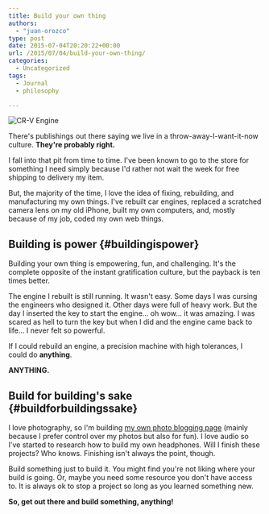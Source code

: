 ```yaml
---
title: Build your own thing
authors: 
  - "juan-orozco"
type: post
date: 2015-07-04T20:20:22+00:00
url: /2015/07/04/build-your-own-thing/
categories:
  - Uncategorized
tags:
  - Journal
  - philosophy

---
```

<img src="https://i2.wp.com/m.juanorozco.com/photos/2015/07/crv-engine.large.jpg?w=580" alt="CR-V Engine" data-recalc-dims="1" />

There's publishings out there saying we live in a throw-away-I-want-it-now culture. **They're probably right.**

I fall into that pit from time to time. I've been known to go to the store for something I need simply because I'd rather not wait the week for free shipping to delivery my item.

But, the majority of the time, I love the idea of fixing, rebuilding, and manufacturing my own things. I've rebuilt car engines, replaced a scratched camera lens on my old iPhone, built my own computers, and, mostly because of my job, coded my own web things.

## Building is power {#buildingispower}

Building your own thing is empowering, fun, and challenging. It's the complete opposite of the instant gratification culture, but the payback is ten times better.

The engine I rebuilt is still running. It wasn't easy. Some days I was cursing the engineers who designed it. Other days were full of heavy work. But the day I inserted the key to start the engine... oh wow... it was amazing. I was scared as hell to turn the key but when I did and the engine came back to life... I never felt so powerful.

If I could rebuild an engine, a precision machine with high tolerances, I could do **anything**.

**ANYTHING.**

## Build for building's sake {#buildforbuildingssake}

I love photography, so I'm building [my own photo blogging page][1] (mainly because I prefer control over my photos but also for fun). I love audio so I've started to research how to build my own headphones. Will I finish these projects? Who knows. Finishing isn't always the point, though.

Build something just to build it. You might find you're not liking where your build is going. Or, maybe you need some resource you don't have access to. It is always ok to stop a project so long as you learned something new.

**So, get out there and build something, anything!**

 [1]: https://www.juanorozco.com/tag/photoblog/
